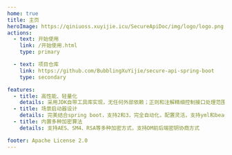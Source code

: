 ```yaml
---
home: true
title: 主页
heroImage: https://qiniuoss.xuyijie.icu/SecureApiDoc/img/logo/logo.png
actions:
  - text: 开始使用
    link: /开始使用.html
    type: primary

  - text: 项目仓库
    link: https://github.com/BubblingXuYijie/secure-api-spring-boot
    type: secondary

features:
  - title: 高性能、轻量化
    details: 采用JDK自带工具库实现，无任何外部依赖；正则和注解精细控制接口处理范围
  - title: 场景启动器设计
    details: 完美结合spring boot，支持2和3，完全自动化，配置灵活，支持yml和bean方式
  - title: 内置多种加密算法
    details: 支持AES、SM4、RSA等多种加密方式，支持DM前后端密钥协商方式

footer: Apache License 2.0
---
```

